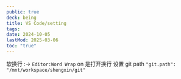 ```yaml
---
public: true
deck: being
title: VS Code/setting
tags:
date: 2024-10-05
lastMod: 2025-03-06
toc: "true"
---
```



软换行 :-> `Editor:Word Wrap` on 是打开换行
设置 git path
`"git.path": "/mnt/workspace/shengxin/git"`



